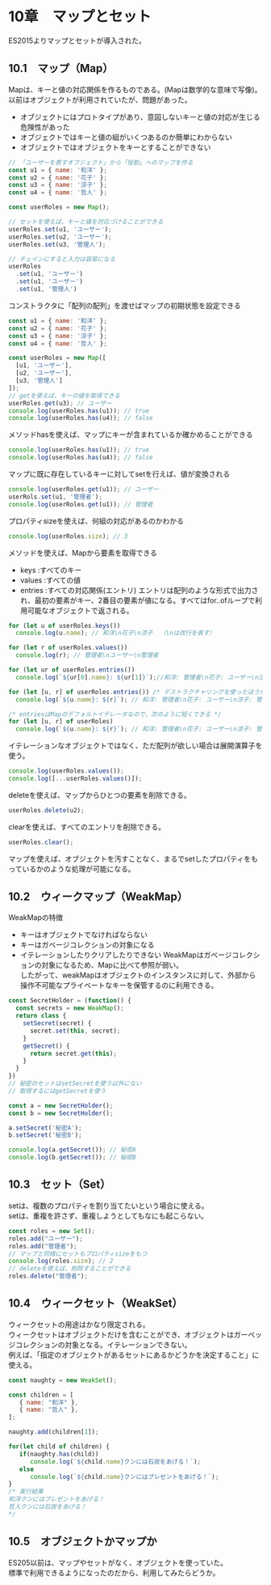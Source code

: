 # 10章　マップとセット
ES2015よりマップとセットが導入された。  

## 10.1　マップ（Map）
Mapは、キーと値の対応関係を作るものである。(Mapは数学的な意味で写像)。  
以前はオブジェクトが利用されていたが、問題があった。  
  - オブジェクトにはプロトタイプがあり、意図しないキーと値の対応が生じる危険性があった
  - オブジェクトではキーと値の組がいくつあるのか簡単にわからない
  - オブジェクトではオブジェクトをキーとすることができない

```js
// 「ユーザーを表すオブジェクト」から「役割」へのマップを作る
const u1 = { name: '和洋' };
const u2 = { name: '花子' };
const u3 = { name: '涼子' };
const u4 = { name: '哲人' };

const userRoles = new Map();

// セットを使えば、キーと値を対応づけることができる
userRoles.set(u1, 'ユーザー');
userRoles.set(u2, 'ユーザー');
userRoles.set(u3, '管理人');

// チェインにすると入力は容易になる
userRoles
  .set(u1, 'ユーザー')
  .set(u1, 'ユーザー')
  .set(u1, '管理人')
```
コンストラクタに「配列の配列」を渡せばマップの初期状態を設定できる  
```js
const u1 = { name: '和洋' };
const u2 = { name: '花子' };
const u3 = { name: '涼子' };
const u4 = { name: '哲人' };

const userRoles = new Map([
  [u1, 'ユーザー'],
  [u2, 'ユーザー'],
  [u3, '管理人']
]);
// getを使えば、キーの値を取得できる
userRoles.get(u3); // ユーザー
console.log(userRoles.has(u1)); // true
console.log(userRoles.has(u4)); // false
```
メソッドhasを使えば、マップにキーが含まれているか確かめることができる  
```js
console.log(userRoles.has(u1)); // true
console.log(userRoles.has(u4)); // false
```
マップに既に存在しているキーに対してsetを行えば、値が変換される  
```js
console.log(userRoles.get(u1)); // ユーザー
userRols.set(u1, '管理者');
console.log(userRoles.get(u1)); // 管理者
```
プロパティsizeを使えば、何組の対応があるのかわかる  
```js
console.log(userRoles.size); // 3
```
メソッドを使えば、Mapから要素を取得できる   
- keys :すべてのキー
- values :すべての値
- entries :すべての対応関係(エントリ)
エントリは配列のような形式で出力され、最初の要素がキー、2番目の要素が値になる。すべてはfor..ofループで利用可能なオブジェクトで返される。  
```js
for (let u of userRoles.keys())
  console.log(u.name); // 和洋\n花子\n涼子  （\nは改行を表す）

for (let r of userRoles.values())
  console.log(r); // 管理者\nユーザー\n管理者

for (let ur of userRoles.entries())
  console.log(`${ur[0].name}: ${ur[1]}`);//和洋: 管理者\n花子: ユーザー\n涼子: 管理者

for (let [u, r] of userRoles.entries()) /* デストラクチャリングを使ったほうが自然 */
  console.log(`${u.name}: ${r}`); // 和洋: 管理者\n花子: ユーザー\n涼子: 管理者

/* entriesはMapのデフォルトイテレータなので、次のように短くできる */
for (let [u, r] of userRoles)
  console.log(`${u.name}: ${r}`); // 和洋: 管理者\n花子: ユーザー\n涼子: 管理者
```
イテレーションなオブジェクトではなく、ただ配列が欲しい場合は展開演算子を使う。  
```js
console.log(userRoles.values());
console.log([...userRoles.values()]);
```
deleteを使えば、マップからひとつの要素を削除できる。  
```js
userRoles.delete(u2);
```
clearを使えば、すべてのエントリを削除できる。  
```js
userRoles.clear();
```
マップを使えば、オブジェクトを汚すことなく、まるでsetしたプロパティをもっているかのような処理が可能になる。  


## 10.2　ウィークマップ（WeakMap）
WeakMapの特徴
- キーはオブジェクトでなければならない
- キーはガベージコレクションの対象になる
- イテレーションしたりクリアしたりできない
WeakMapはガベージコレクションの対象になるため、Mapに比べて参照が弱い。  
したがって、weakMapはオブジェクトのインスタンスに対して、外部から操作不可能なプライベートなキーを保管するのに利用できる。  
```js
const SecretHolder = (function() {
  const secrets = new WeakMap();
  return class {
    setSecret(secret) {
      secret.set(this, secret);
    }
    getSecret() {
      return secret.get(this);
    }
  }
})
// 秘密のセットはsetSecretを使う以外にない
// 取得するにはgetSecretを使う

const a = new SecretHolder();
const b = new SecretHolder();

a.setSecret('秘密A');
b.setSecret('秘密B');

console.log(a.getSecret()); // 秘密A
console.log(b.getSecret()); // 秘密B
```


## 10.3　セット（Set）
setは、複数のプロパティを割り当てたいという場合に使える。  
setは、重複を許さず、重複しようとしてもなにも起こらない。  
```js
const roles = new Set();
roles.add("ユーザー");
roles.add("管理者");
// マップと同様にセットもプロパティsizeをもつ
console.log(roles.size); // 2
// deleteを使えば、削除することができる
roles.delete("管理者");
```

## 10.4　ウィークセット（WeakSet）
ウィークセットの用途はかなり限定される。  
ウィークセットはオブジェクトだけを含むことができ、オブジェクトはガーベッジコレクションの対象となる。イテレーションできない。  
例えば、「指定のオブジェクトがあるセットにあるかどうかを決定すること」に使える。　  
```js
const naughty = new WeakSet();

const children = [
   { name: "和洋" },
   { name: "哲人" },
];

naughty.add(children[1]);

for(let child of children) {
   if(naughty.has(child))
      console.log(`${child.name}クンには石炭をあげる！`);
   else
      console.log(`${child.name}クンにはプレゼントをあげる！`);
}
/* 実行結果
和洋クンにはプレゼントをあげる！
哲人クンには石炭をあげる！
*/
```

## 10.5　オブジェクトかマップか
ES205以前は、マップやセットがなく、オブジェクトを使っていた。  
標準で利用できるようになったのだから、利用してみたらどうか。  